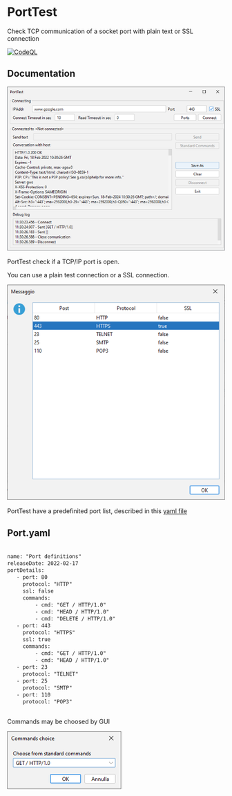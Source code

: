# PortTest

Check TCP communication of a socket port with plain text or SSL connection

[![CodeQL](https://github.com/matteobaccan/PortTest/actions/workflows/codeql-analysis.yml/badge.svg)](https://github.com/matteobaccan/PortTest/actions/workflows/codeql-analysis.yml)

## Documentation

![GUI](./porttest.png)

PortTest check if a TCP/IP port is open.

You can use a plain test connection or a SSL connection.

![GUI](./portlist.png)

PortTest have a predefinited port list, described in this [yaml file](https://github.com/matteobaccan/PortTest/blob/main/src/main/resources/port.yaml)

## Port.yaml
<pre>
  <code>
name: "Port definitions"
releaseDate: 2022-02-17
portDetails:
   - port: 80
     protocol: "HTTP"
     ssl: false
     commands:
         - cmd: "GET / HTTP/1.0"
         - cmd: "HEAD / HTTP/1.0"
         - cmd: "DELETE / HTTP/1.0"
   - port: 443
     protocol: "HTTPS"
     ssl: true
     commands:
         - cmd: "GET / HTTP/1.0"
         - cmd: "HEAD / HTTP/1.0"
   - port: 23
     protocol: "TELNET"
   - port: 25
     protocol: "SMTP"
   - port: 110
     protocol: "POP3"
  </code>
</pre>

Commands may be choosed by GUI

![GUI](./commands.png)
